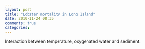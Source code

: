 ```yaml
---
layout: post
title: "Lobster mortality in Long Island"
date: 2010-11-24 08:35
comments: true
categories: 
---
```


Interaction between temperature, oxygenated water and sediment.

